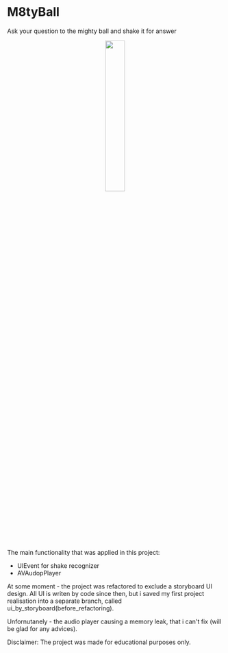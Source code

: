 # M8tyBall
Ask your question to the mighty ball and shake it for answer

<p align="center">
<img src="https://user-images.githubusercontent.com/82824022/210391756-9b1c9390-0c64-423d-b267-8024acb384ab.PNG" width=30% height=30%>
</p>

The main functionality that was applied in this project:
- UIEvent for shake recognizer
- AVAudopPlayer

At some moment - the project was refactored to exclude a storyboard UI design. All UI is writen by code since then, but i saved my first project realisation into a separate branch, called ui_by_storyboard(before_refactoring).

Unfornutanely - the audio player causing a memory leak, that i can't fix (will be glad for any advices).

Disclaimer:
The project was made for educational purposes only.
